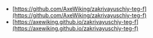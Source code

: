 - [https://github.com/AxeWiking/zakrivayuschiy-teg-f](https://github.com/AxeWiking/zakrivayuschiy-teg-f)
- [https://axewiking.github.io/zakrivayuschiy-teg-f](https://axewiking.github.io/zakrivayuschiy-teg-f)
